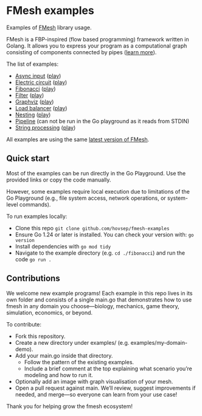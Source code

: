 # FMesh examples

Examples of [FMesh](https://github.com/hovsep/fmesh) library usage.

FMesh is a FBP-inspired (flow based programming) framework written in Golang.
It allows you to express your program as a computational graph consisting of components connected by pipes ([learn more](https://github.com/hovsep/fmesh/wiki)).

The list of examples: 

- [Async input](https://github.com/hovsep/fmesh-examples/blob/main/async_input/main.go) ([play](https://go.dev/play/p/xEkPgS9a10X))
- [Electric circuit](https://github.com/hovsep/fmesh-examples/blob/main/electric_circuit/main.go)  ([play](https://go.dev/play/p/bibZTWhIbR8))
- [Fibonacci](https://github.com/hovsep/fmesh-examples/blob/main/fibonacci/main.go)  ([play](https://go.dev/play/p/VmLIh6tOsvo))
- [Filter](https://github.com/hovsep/fmesh-examples/blob/main/filter/main.go)  ([play](https://go.dev/play/p/NDBcOZ5f0E1))
- [Graphviz](https://github.com/hovsep/fmesh-examples/blob/main/graphviz/main.go)  ([play](https://go.dev/play/p/ef0X3oMSHhi))
- [Load balancer](https://github.com/hovsep/fmesh-examples/blob/main/load_balancer/main.go)  ([play](https://go.dev/play/p/s1ETIrgo7pp))
- [Nesting](https://github.com/hovsep/fmesh-examples/blob/main/nesting/main.go)  ([play](https://go.dev/play/p/GW1HNKZeMzR))
- [Pipeline](https://github.com/hovsep/fmesh-examples/blob/main/pipeline/main.go)  (can not be run in the Go playground as it reads from STDIN)
- [String processing](https://github.com/hovsep/fmesh-examples/blob/main/string_processing/main.go)  ([play](https://go.dev/play/p/Yf_29d6vs68))


All examples are using the same [latest version of FMesh](https://github.com/hovsep/fmesh/releases/latest).

## Quick start
Most of the examples can be run directly in the Go Playground. Use the provided links or copy the code manually.

However, some examples require local execution due to limitations of the Go Playground (e.g., file system access, network operations, or system-level commands).

To run examples locally:
- Clone this repo `git clone github.com/hovsep/fmesh-examples`
- Ensure Go 1.24 or later is installed. You can check your version with: `go version`
- Install dependencies with `go mod tidy`
- Navigate to the example directory (e.g. `cd ./fibonacci`) and run the code `go run .`

## Contributions

We welcome new example programs! 
Each example in this repo lives in its own folder and consists of a single main.go that demonstrates how to use fmesh in any domain you choose—biology, mechanics, game theory, simulation, economics, or beyond.

To contribute:

- Fork this repository.
- Create a new directory under examples/ (e.g. examples/my-domain-demo).
- Add your main.go inside that directory.
  - Follow the pattern of the existing examples.
  - Include a brief comment at the top explaining what scenario you’re modeling and how to run it.
- Optionally add an image with graph visualisation of your mesh.
- Open a pull request against main. We’ll review, suggest improvements if needed, and merge—so everyone can learn from your use case!

Thank you for helping grow the fmesh ecosystem!